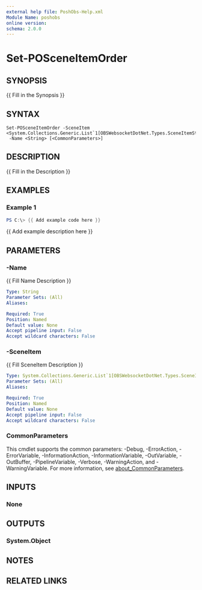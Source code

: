 ```yaml
---
external help file: PoshObs-Help.xml
Module Name: poshobs
online version:
schema: 2.0.0
---
```


# Set-POSceneItemOrder

## SYNOPSIS
{{ Fill in the Synopsis }}

## SYNTAX

```
Set-POSceneItemOrder -SceneItem <System.Collections.Generic.List`1[OBSWebsocketDotNet.Types.SceneItemStub]>
 -Name <String> [<CommonParameters>]
```

## DESCRIPTION
{{ Fill in the Description }}

## EXAMPLES

### Example 1
```powershell
PS C:\> {{ Add example code here }}
```

{{ Add example description here }}

## PARAMETERS

### -Name
{{ Fill Name Description }}

```yaml
Type: String
Parameter Sets: (All)
Aliases:

Required: True
Position: Named
Default value: None
Accept pipeline input: False
Accept wildcard characters: False
```

### -SceneItem
{{ Fill SceneItem Description }}

```yaml
Type: System.Collections.Generic.List`1[OBSWebsocketDotNet.Types.SceneItemStub]
Parameter Sets: (All)
Aliases:

Required: True
Position: Named
Default value: None
Accept pipeline input: False
Accept wildcard characters: False
```

### CommonParameters
This cmdlet supports the common parameters: -Debug, -ErrorAction, -ErrorVariable, -InformationAction, -InformationVariable, -OutVariable, -OutBuffer, -PipelineVariable, -Verbose, -WarningAction, and -WarningVariable. For more information, see [about_CommonParameters](http://go.microsoft.com/fwlink/?LinkID=113216).

## INPUTS

### None

## OUTPUTS

### System.Object
## NOTES

## RELATED LINKS
